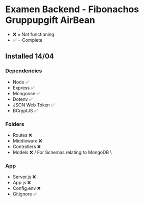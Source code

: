 # Examen Backend - Fibonachos Gruppupgift AirBean

- ❌ = Not functioning
- ✅ = Complete

## Installed 14/04

### Dependencies

- Node ✅
- Express ✅
- Mongoose ✅
- Dotenv ✅
- JSON Web Token ✅
- BCryptJS ✅

### Folders

- Routes ❌
- Middleware ❌
- Controllers ❌
- Models ❌ / For Schemas relating to MongoDB \

### App

- Server.js ❌
- App.js ❌
- Config.env ❌
- Gitignore ✅
